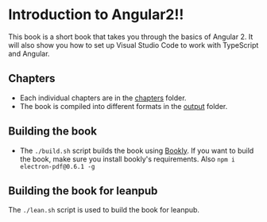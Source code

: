 # Introduction to Angular2!!

This book is a short book that takes you through the basics of Angular 2. It will also show you how to set up Visual Studio Code to work with TypeScript and Angular.

## Chapters

- Each individual chapters are in the [chapters](chapters) folder.
- The book is compiled into different formats in the [output](output) folder.

## Building the book

- The `./build.sh` script builds the book using [Bookly](https://github.com/st32lth/bookly). If you want to build the book, make sure you install bookly's requirements. Also `npm i electron-pdf@0.6.1 -g`

## Building the book for leanpub

The `./lean.sh` script is used to build the book for leanpub.
